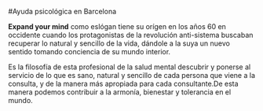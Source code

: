 #Ayuda psicológica en Barcelona

**Expand your mind** como eslógan tiene su orígen en los años 60 en occidente cuando los protagonistas de la revolución anti-sistema buscaban recuperar lo natural y sencillo de la vida, dándole a la suya un nuevo sentido tomando conciencia de su mundo interior.

Es la filosofía de esta profesional de la salud mental descubrir y ponerse al servicio de lo que es sano, natural y sencillo de cada persona que viene a la consulta, y de la manera más apropiada para cada consultante.De esta manera podemos contribuir a la armonía, bienestar y tolerancia en el mundo.